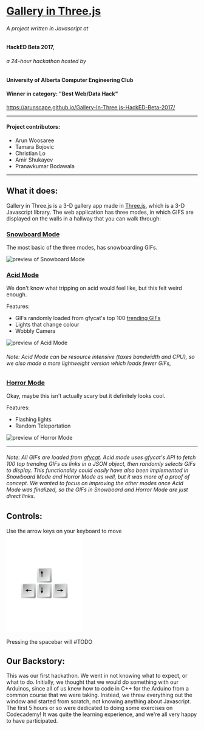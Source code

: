 # [Gallery in Three.js](https://arunscape.github.io/Gallery-In-Three.js-HackED-Beta-2017/)
###### A project written in Javascript at
#### HackED Beta 2017,
###### a 24-hour hackathon hosted by
#### University of Alberta Computer Engineering Club

#### Winner in category: "Best Web/Data Hack"

https://arunscape.github.io/Gallery-In-Three.js-HackED-Beta-2017/

---
#### Project contributors:
* Arun Woosaree
* Tamara Bojovic
* Christian Lo
* Amir Shukayev
* Pranavkumar Bodawala  
---

## What it does:
Gallery in Three.js is a 3-D gallery app made in  [Three.js](https://threejs.org/), which is a 3-D Javascript library. The web application has three modes, in which GIFS are displayed on the walls in a hallway that you can walk through:

### [Snowboard Mode](https://arunscape.github.io/Gallery-In-Three.js-HackED-Beta-2017/snowboard.html)
The most basic of the three modes, has snowboarding GIFs.

![preview of Snowboard Mode]()

### [Acid Mode](https://arunscape.github.io/Gallery-In-Three.js-HackED-Beta-2017/acid.html)
We don't know what tripping on acid would feel like, but this felt weird enough.

Features:
- GIFs randomly loaded from gfycat's top 100 [trending GIFs](https://gfycat.com/gifs/tag/Trending)
- Lights that change colour
- Wobbly Camera

![preview of Acid Mode]()

###### Note: Acid Mode can be resource intensive (taxes bandwidth and CPU), so we also made a more lightweight version which loads fewer GIFs,

### [Horror Mode](https://arunscape.github.io/Gallery-In-Three.js-HackED-Beta-2017/horror_mode.html)
Okay, maybe this isn't actually scary but it definitely looks cool.

Features:
- Flashing lights
- Random Teleportation

![preview of Horror Mode]()

 ---
 ###### Note: All GIFs are loaded from [gfycat](https://gfycat.com/). Acid mode uses gfycat's API to fetch 100 top trending GIFs as links in a JSON object, then randomly selects GIFs to display. This functionality could easily have also been implemented in Snowboard Mode and Horror Mode as well, but it was more of a proof of concept. We wanted to focus on improving the other modes once Acid Mode was finalized, so the GIFs in Snowboard and Horror Mode are just direct links.

## Controls:
Use the arrow keys on your keyboard to move
 <img src="/images/arrowkeys.png" width="200">

Pressing the spacebar will #TODO


## Our Backstory:

This was our first hackathon. We went in not knowing what to expect, or what to do. Initially, we thought that we would do something with our Arduinos, since all of us knew how to code in C++ for the Arduino from a common course that we were taking. Instead, we threw everything out the window and started from scratch, not knowing anything about Javascript. The first 5 hours or so were dedicated to doing some exercises on Codecademy! It was quite the learning experience, and we're all very happy to have participated.
